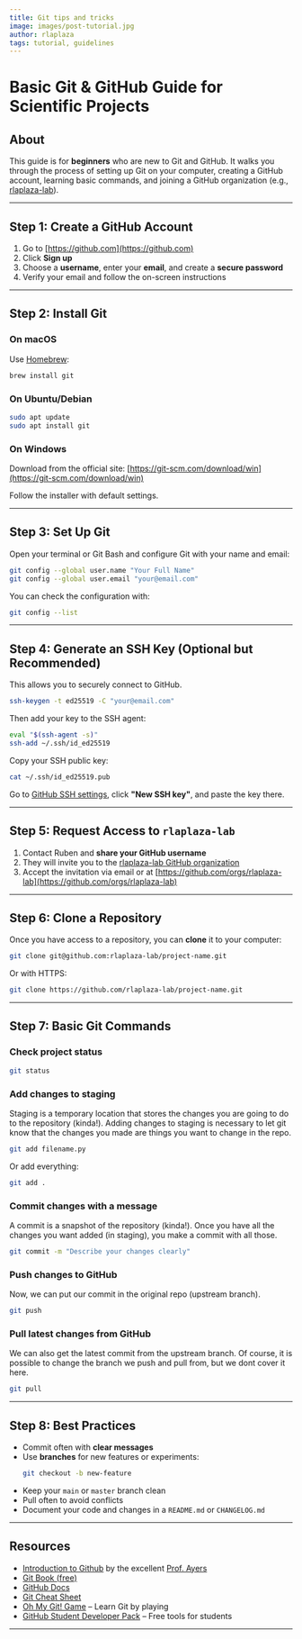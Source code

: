 ```yaml
---
title: Git tips and tricks
image: images/post-tutorial.jpg
author: rlaplaza
tags: tutorial, guidelines
---
```


# Basic Git & GitHub Guide for Scientific Projects

## About

This guide is for **beginners** who are new to Git and GitHub. It walks you through the process of setting up Git on your computer, creating a GitHub account, learning basic commands, and joining a GitHub organization (e.g., [rlaplaza-lab](https://github.com/rlaplaza-lab)).

---

## Step 1: Create a GitHub Account

1. Go to [https://github.com](https://github.com)
2. Click **Sign up**
3. Choose a **username**, enter your **email**, and create a **secure password**
4. Verify your email and follow the on-screen instructions

---

## Step 2: Install Git

### On macOS

Use [Homebrew](https://brew.sh/):

```sh
brew install git
```

### On Ubuntu/Debian

```sh
sudo apt update
sudo apt install git
```

### On Windows

Download from the official site: [https://git-scm.com/download/win](https://git-scm.com/download/win)

Follow the installer with default settings. 

---

## Step 3: Set Up Git

Open your terminal or Git Bash and configure Git with your name and email:

```sh
git config --global user.name "Your Full Name"
git config --global user.email "your@email.com"
```

You can check the configuration with:

```sh
git config --list
```

---

## Step 4: Generate an SSH Key (Optional but Recommended)

This allows you to securely connect to GitHub.

```sh
ssh-keygen -t ed25519 -C "your@email.com"
```

Then add your key to the SSH agent:

```sh
eval "$(ssh-agent -s)"
ssh-add ~/.ssh/id_ed25519
```

Copy your SSH public key:

```sh
cat ~/.ssh/id_ed25519.pub
```

Go to [GitHub SSH settings](https://github.com/settings/keys), click **"New SSH key"**, and paste the key there.

---

## Step 5: Request Access to `rlaplaza-lab`

1. Contact Ruben and **share your GitHub username**
2. They will invite you to the [rlaplaza-lab GitHub organization](https://github.com/rlaplaza-lab)
3. Accept the invitation via email or at [https://github.com/orgs/rlaplaza-lab](https://github.com/orgs/rlaplaza-lab)

---

## Step 6: Clone a Repository

Once you have access to a repository, you can **clone** it to your computer:

```sh
git clone git@github.com:rlaplaza-lab/project-name.git
```

Or with HTTPS:

```sh
git clone https://github.com/rlaplaza-lab/project-name.git
```

---

## Step 7: Basic Git Commands

### Check project status

```sh
git status
```

### Add changes to staging

Staging is a temporary location that stores the changes you are going to do to the repository (kinda!). Adding changes to staging is necessary to let git know that the changes you made are things you want to change in the repo.

```sh
git add filename.py
```
Or add everything:

```sh
git add .
```

### Commit changes with a message

A commit is a snapshot of the repository (kinda!). Once you have all the changes you want added (in staging), you make a commit with all those.

```sh
git commit -m "Describe your changes clearly"
```

### Push changes to GitHub

Now, we can put our commit in the original repo (upstream branch).

```sh
git push
```

### Pull latest changes from GitHub

We can also get the latest commit from the upstream branch. Of course, it is possible to change the branch we push and pull from, but we dont cover it here.

```sh
git pull
```

---

## Step 8: Best Practices

- Commit often with **clear messages**
- Use **branches** for new features or experiments:
  ```sh
  git checkout -b new-feature
  ```
- Keep your `main` or `master` branch clean
- Pull often to avoid conflicts
- Document your code and changes in a `README.md` or `CHANGELOG.md`

---

## Resources

- [Introduction to Github](https://github.com/PaulWAyers/skills-introduction-to-github) by the excellent [Prof. Ayers](https://www.chemistry.mcmaster.ca/ayers/index.html)
- [Git Book (free)](https://git-scm.com/book/en/v2)
- [GitHub Docs](https://docs.github.com/en)
- [Git Cheat Sheet](https://education.github.com/git-cheat-sheet-education.pdf)
- [Oh My Git! Game](https://ohmygit.org/) – Learn Git by playing
- [GitHub Student Developer Pack](https://education.github.com/pack) – Free tools for students

---


